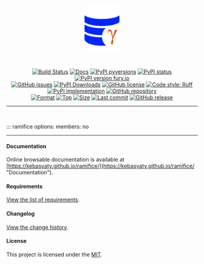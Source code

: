 <div align="center">
  <p align="center">
    <a href="https://github.com/kebasyaty/ramifice">
      <img
        height="120"
        alt="Logo"
        src="https://raw.githubusercontent.com/kebasyaty/ramifice/v0/assets/logo.svg">
    </a>
  </p>
  <br>
  <p align="center">
    <a href="https://github.com/kebasyaty/ramifice/actions/workflows/test.yml" alt="Build Status"><img src="https://github.com/kebasyaty/ramifice/actions/workflows/test.yml/badge.svg" alt="Build Status"></a>
    <a href="https://kebasyaty.github.io/ramifice/" alt="Docs"><img src="https://img.shields.io/badge/docs-available-brightgreen.svg" alt="Docs"></a>
    <a href="https://pypi.python.org/pypi/ramifice/" alt="PyPI pyversions"><img src="https://img.shields.io/pypi/pyversions/ramifice.svg" alt="PyPI pyversions"></a>
    <a href="https://pypi.python.org/pypi/ramifice/" alt="PyPI status"><img src="https://img.shields.io/pypi/status/ramifice.svg" alt="PyPI status"></a>
    <a href="https://pypi.python.org/pypi/ramifice/" alt="PyPI version fury.io"><img src="https://badge.fury.io/py/ramifice.svg" alt="PyPI version fury.io"></a>
    <br>
    <a href="https://github.com/kebasyaty/ramifice/issues"><img src="https://img.shields.io/github/issues/kebasyaty/ramifice.svg" alt="GitHub issues"></a>
    <a href="https://pepy.tech/projects/ramifice"><img src="https://static.pepy.tech/badge/ramifice" alt="PyPI Downloads"></a>
    <a href="https://github.com/kebasyaty/ramifice/blob/main/LICENSE" alt="GitHub license"><img src="https://img.shields.io/github/license/kebasyaty/ramifice" alt="GitHub license"></a>
    <a href="https://docs.astral.sh/ruff/" alt="Code style: Ruff"><img src="https://img.shields.io/badge/code%20style-Ruff-FDD835.svg" alt="Code style: Ruff"></a>
    <a href="https://github.com/kebasyaty/ramifice" alt="PyPI implementation"><img src="https://img.shields.io/pypi/implementation/ramifice" alt="PyPI implementation"></a>
    <a href="https://github.com/kebasyaty/ramifice" alt="GitHub repository"><img src="https://img.shields.io/badge/--ecebeb?logo=github&logoColor=000000" alt="GitHub repository"></a>
    <br>
    <a href="https://pypi.org/project/ramifice"><img src="https://img.shields.io/pypi/format/ramifice" alt="Format"></a>
    <a href="https://github.com/kebasyaty/ramifice"><img src="https://img.shields.io/github/languages/top/kebasyaty/ramifice" alt="Top"></a>
    <a href="https://github.com/kebasyaty/ramifice"><img src="https://img.shields.io/github/repo-size/kebasyaty/ramifice" alt="Size"></a>
    <a href="https://github.com/kebasyaty/ramifice"><img src="https://img.shields.io/github/last-commit/kebasyaty/ramifice/main" alt="Last commit"></a>
    <a href="https://github.com/kebasyaty/ramifice/releases/" alt="GitHub release"><img src="https://img.shields.io/github/release/kebasyaty/ramifice" alt="GitHub release"></a>
  </p>
</div>

<hr>

<br>

::: ramifice
    options:
      members: no

<hr>

#### Documentation

Online browsable documentation is available at [https://kebasyaty.github.io/ramifice/](https://kebasyaty.github.io/ramifice/ "Documentation").

#### Requirements

[View the list of requirements](https://github.com/kebasyaty/ramifice/blob/v0/REQUIREMENTS.md "Requirements").

#### Changelog

[View the change history](https://github.com/kebasyaty/ramifice/blob/v0/CHANGELOG.md "Changelog").

#### License

This project is licensed under the [MIT](https://github.com/kebasyaty/ramifice/blob/main/LICENSE "MIT").
